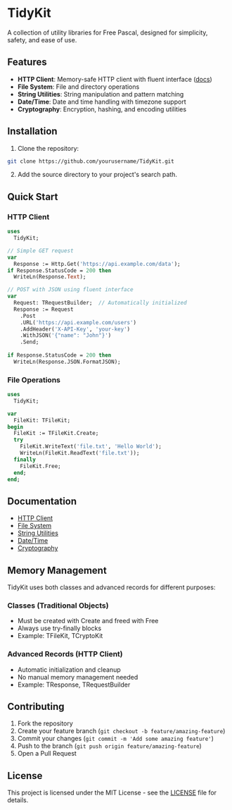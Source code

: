 # TidyKit

A collection of utility libraries for Free Pascal, designed for simplicity, safety, and ease of use.

## Features

- **HTTP Client**: Memory-safe HTTP client with fluent interface ([docs](docs/TidyKit.Request.md))
- **File System**: File and directory operations
- **String Utilities**: String manipulation and pattern matching
- **Date/Time**: Date and time handling with timezone support
- **Cryptography**: Encryption, hashing, and encoding utilities

## Installation

1. Clone the repository:
```bash
git clone https://github.com/yourusername/TidyKit.git
```

2. Add the source directory to your project's search path.

## Quick Start

### HTTP Client
```pascal
uses
  TidyKit;

// Simple GET request
var
  Response := Http.Get('https://api.example.com/data');
if Response.StatusCode = 200 then
  WriteLn(Response.Text);

// POST with JSON using fluent interface
var
  Request: TRequestBuilder;  // Automatically initialized
  Response := Request
    .Post
    .URL('https://api.example.com/users')
    .AddHeader('X-API-Key', 'your-key')
    .WithJSON('{"name": "John"}')
    .Send;
    
if Response.StatusCode = 200 then
  WriteLn(Response.JSON.FormatJSON);
```

### File Operations
```pascal
uses
  TidyKit;

var
  FileKit: TFileKit;
begin
  FileKit := TFileKit.Create;
  try
    FileKit.WriteText('file.txt', 'Hello World');
    WriteLn(FileKit.ReadText('file.txt'));
  finally
    FileKit.Free;
  end;
end;
```

## Documentation

- [HTTP Client](docs/TidyKit.Request.md)
- [File System](docs/TidyKit.FS.md)
- [String Utilities](docs/TidyKit.Strings.md)
- [Date/Time](docs/TidyKit.DateTime.md)
- [Cryptography](docs/TidyKit.Crypto.md)

## Memory Management

TidyKit uses both classes and advanced records for different purposes:

### Classes (Traditional Objects)
- Must be created with Create and freed with Free
- Always use try-finally blocks
- Example: TFileKit, TCryptoKit

### Advanced Records (HTTP Client)
- Automatic initialization and cleanup
- No manual memory management needed
- Example: TResponse, TRequestBuilder

## Contributing

1. Fork the repository
2. Create your feature branch (`git checkout -b feature/amazing-feature`)
3. Commit your changes (`git commit -m 'Add some amazing feature'`)
4. Push to the branch (`git push origin feature/amazing-feature`)
5. Open a Pull Request

## License

This project is licensed under the MIT License - see the [LICENSE](LICENSE) file for details.